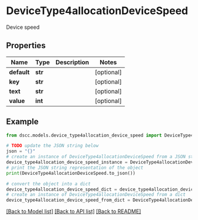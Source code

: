 # DeviceType4allocationDeviceSpeed

Device speed

## Properties

Name | Type | Description | Notes
------------ | ------------- | ------------- | -------------
**default** | **str** |  | [optional] 
**key** | **str** |  | [optional] 
**text** | **str** |  | [optional] 
**value** | **int** |  | [optional] 

## Example

```python
from dscc.models.device_type4allocation_device_speed import DeviceType4allocationDeviceSpeed

# TODO update the JSON string below
json = "{}"
# create an instance of DeviceType4allocationDeviceSpeed from a JSON string
device_type4allocation_device_speed_instance = DeviceType4allocationDeviceSpeed.from_json(json)
# print the JSON string representation of the object
print(DeviceType4allocationDeviceSpeed.to_json())

# convert the object into a dict
device_type4allocation_device_speed_dict = device_type4allocation_device_speed_instance.to_dict()
# create an instance of DeviceType4allocationDeviceSpeed from a dict
device_type4allocation_device_speed_from_dict = DeviceType4allocationDeviceSpeed.from_dict(device_type4allocation_device_speed_dict)
```
[[Back to Model list]](../README.md#documentation-for-models) [[Back to API list]](../README.md#documentation-for-api-endpoints) [[Back to README]](../README.md)


